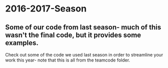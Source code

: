 # 2016-2017-Season
Some of our code from last season- much of this wasn't the final code, but it provides some examples.
-----
Check out some of the code we used last season in order to streamline your work this year- note that this is all from the teamcode folder.
